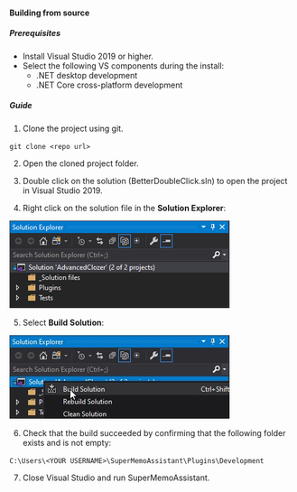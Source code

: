 #### Building from source

##### Prerequisites

- Install Visual Studio 2019 or higher.
- Select the following  VS components during the install:
  + .NET desktop development
  + .NET Core cross-platform development

##### Guide

1. Clone the project using git.

  `git clone <repo url>`

2. Open the cloned project folder.

3. Double click on the solution (BetterDoubleClick.sln) to open the project in Visual Studio 2019.

4. Right click on the solution file in the **Solution Explorer**:

![Image of Solution Explorer](https://github.com/bjsi/docs/blob/master/SMA/plugins/images/solution-explorer.png)

5. Select **Build Solution**:

![Image of Build Solution Option](https://github.com/bjsi/docs/blob/master/SMA/plugins/images/build-solution.jpg)

6. Check that the build succeeded by confirming that the following folder exists and is not empty:

`C:\Users\<YOUR USERNAME>\SuperMemoAssistant\Plugins\Development`

7. Close Visual Studio and run SuperMemoAssistant.
